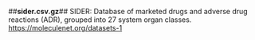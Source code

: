 ##**sider.csv.gz**##
SIDER: Database of marketed drugs and adverse drug reactions (ADR), grouped into 27 system organ classes.
https://moleculenet.org/datasets-1


